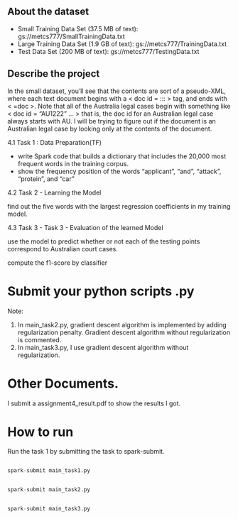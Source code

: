 ## About the dataset
- Small Training Data Set (37.5 MB of text):  gs://metcs777/SmallTrainingData.txt
- Large Training Data Set (1.9 GB of text):  gs://metcs777/TrainingData.txt
- Test Data Set (200 MB of text):  gs://metcs777/TestingData.txt

## Describe the project

In the small dataset, you’ll see that the contents are sort of a pseudo-XML, where each text document begins with a < doc id = ::: >
tag, and ends with < =doc >.
Note that all of the Australia legal cases begin with something like < doc id = “AU1222” ... > that is, the doc id for an Australian legal case always starts with AU. I will be trying to figure out if the document is an Australian legal case by looking only at the contents of the document.

4.1 Task 1 : Data Preparation(TF)

- write Spark code that builds a dictionary that includes the 20,000 most frequent words in the training
corpus. 
- show the frequency position of the words “applicant”, “and”, “attack”, “protein”, and “car”

4.2 Task 2 - Learning the Model

find out the five words with the largest regression coefficients in my training model.

4.3 Task 3 - Task 3 - Evaluation of the learned Model 

use the model to predict whether or not each of the testing points correspond to Australian court cases. 

compute the f1-score by classifier


# Submit your python scripts .py 

Note: 
1. In main_task2.py, gradient descent algorithm is implemented by adding regularization penalty. Gradient descent algorithm without regularization is commented.
2. In main_task3.py, I use gradient descent algorithm without regularization.

# Other Documents. 

I submit a assignment4_result.pdf to show the results I got.

# How to run  

Run the task 1 by submitting the task to spark-submit. 


```python

spark-submit main_task1.py 

```



```python

spark-submit main_task2.py 

```



```python

spark-submit main_task3.py 

```



